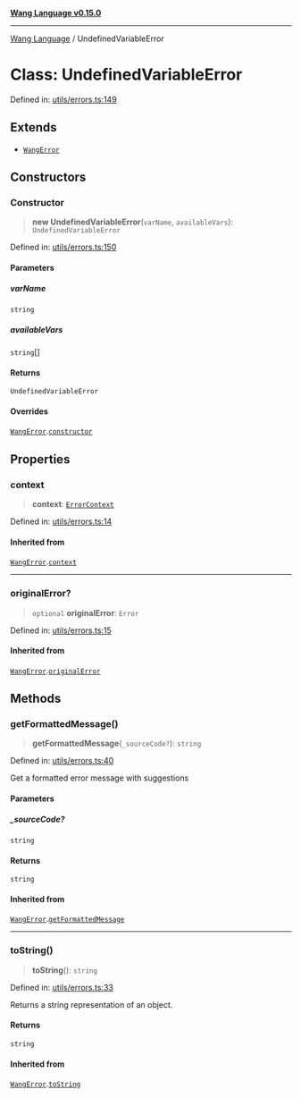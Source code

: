 [**Wang Language v0.15.0**](../README.md)

***

[Wang Language](../globals.md) / UndefinedVariableError

# Class: UndefinedVariableError

Defined in: [utils/errors.ts:149](https://github.com/artpar/wang/blob/c0c9058eb55a8574eab48a6952f87de0585181cb/src/utils/errors.ts#L149)

## Extends

- [`WangError`](WangError.md)

## Constructors

### Constructor

> **new UndefinedVariableError**(`varName`, `availableVars`): `UndefinedVariableError`

Defined in: [utils/errors.ts:150](https://github.com/artpar/wang/blob/c0c9058eb55a8574eab48a6952f87de0585181cb/src/utils/errors.ts#L150)

#### Parameters

##### varName

`string`

##### availableVars

`string`[]

#### Returns

`UndefinedVariableError`

#### Overrides

[`WangError`](WangError.md).[`constructor`](WangError.md#constructor)

## Properties

### context

> **context**: [`ErrorContext`](../interfaces/ErrorContext.md)

Defined in: [utils/errors.ts:14](https://github.com/artpar/wang/blob/c0c9058eb55a8574eab48a6952f87de0585181cb/src/utils/errors.ts#L14)

#### Inherited from

[`WangError`](WangError.md).[`context`](WangError.md#context)

***

### originalError?

> `optional` **originalError**: `Error`

Defined in: [utils/errors.ts:15](https://github.com/artpar/wang/blob/c0c9058eb55a8574eab48a6952f87de0585181cb/src/utils/errors.ts#L15)

#### Inherited from

[`WangError`](WangError.md).[`originalError`](WangError.md#originalerror)

## Methods

### getFormattedMessage()

> **getFormattedMessage**(`_sourceCode?`): `string`

Defined in: [utils/errors.ts:40](https://github.com/artpar/wang/blob/c0c9058eb55a8574eab48a6952f87de0585181cb/src/utils/errors.ts#L40)

Get a formatted error message with suggestions

#### Parameters

##### \_sourceCode?

`string`

#### Returns

`string`

#### Inherited from

[`WangError`](WangError.md).[`getFormattedMessage`](WangError.md#getformattedmessage)

***

### toString()

> **toString**(): `string`

Defined in: [utils/errors.ts:33](https://github.com/artpar/wang/blob/c0c9058eb55a8574eab48a6952f87de0585181cb/src/utils/errors.ts#L33)

Returns a string representation of an object.

#### Returns

`string`

#### Inherited from

[`WangError`](WangError.md).[`toString`](WangError.md#tostring)

